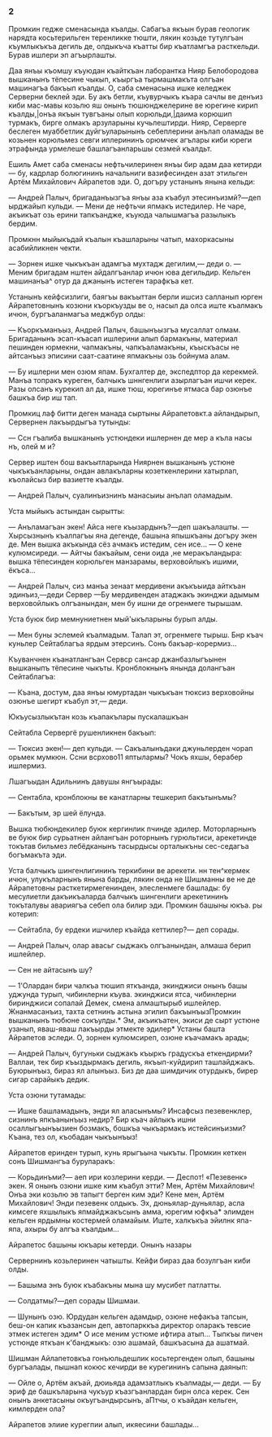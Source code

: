 ### 2

Промкин гедже сменасында къалды.
Сабагъа якъын бурав геологик нарядта косьтерильген теренликке тюшти, лякин козьде тутулгъан къумлыкъкъа дегиль де, олдыкъча къатты бир къатламгъа расткельди.
Бурав ишлери эп агъырлашты.

Даа янъы къомшу къуюдан къайткъан лаборантка Нияр Белобородова вышканынъ тёпесине чыкып, къыргъа тырмашмакъта олгъан машинагъа бакъып къалды.
О, саба сменасына ишке келеджек Серверни беклей эди.
Бу акъ бетли, къувурчыкъ къара сачлы ве денъиз киби мас-мавы козьлю яш онынъ тюшюнджелерине ве юрегине кирип къалды,|онъа якъын тувгъаны олып корюльди,|даима корюшип турмакъ, бирге олмакъ арзуларыны кучьлештирди.
Нияр, Серверге беслеген муаббетлик дуйгъуларынынъ себеплерини анълап оламады ве козьнен корюльмез севги иплерининъ орюмчек агълары киби юреги этрафында урмелеше башлагъанларьшы сезмей къалдьт.

Ешиль Амет саба сменасы нефтьчилеринен янъы бир адам даа кетирди — бу, кадрлар болюгининъ начальниги вазифесинден азат этильген Артём Михайлович Айрапетов эди.
О, догъру устанынъ янына кельди:

— Андрей Палыч, бригаданъызгъа янъы аза къабул этесинъизмй?—деп ырджайып кульди.
— Мени де нефтьчи япмакъ истедилер.
Не чаре, акъикъат озь ерини тапкъандже, къуюда чалышмагъа разылыкъ бердим.

Промкнн мыйыкъдай къалын къашларыны чатып, махоркасыны асабийликнен чекти.

— Зорнен ишке чыкъкъан адамгъа мухтадж дегилим,— деди о.
— Меним бригадам нштен айдалгъанлар ичюн юва дегильдир.
Кельген машинанъа^ отур да джанынъ истеген тарафкъа кет.

Устанынъ кейфсизлиги, баягъы вакъыттан берли ишсиз салланып юрген Айрапетовнынъ козюни къоркъузды ве о, насыл да олса иште къалмакъ ичюн, бургъаланмагъа меджбур олды:

— Къоркъманъыз, Андрей Палыч, башынъызгъа мусаллат олмам.
Бригаданынъ эсап-къасап ишлерини алып бармакъны, материал пешинден юрмекни, чапмакъны, чапкъаламакъны, къыскъасы не айтсанъыз эписини саат-саатине япмакъны озь бойнума алам.

— Бу ишлерни мен озюм япам.
Бухгалтер де, экспедптор да керекмей.
Манъа топракъ куреген, балчыкъ шннгенлиги азырлагъан ишчи керек.
Разы олсанъ курекип ал да, ишке тюш, юрегинъе ятмаса бар озюнъе башкъа бир иш тап.

Промкиц лаф битти деген манада сыртыны Айрапетовкт.а айландырып, Сервернен лакъырдыгъа тутынды:

— Ссн гъалиба вышканынъ устюндеки ишлернен де мер а къла насы нъ, олей м и?

Сервер иштен бош вакъытларында Ниярнен вышканынъ устюне чыкъкъанларыны, ондан авлакъларны козеткенлерини хатырлап, къолайсыз бир вазиетте къалды.

— Андрей Палыч, суалинъизнинъ манасыиы анълап оламадым.

Уста мыйыкъ астындан сырытты:

— Анъламагъан экен!
Айса неге къызардынъ?—деп шакъалашты.
— Хырсызнынъ къалпагъы яна дегенде, башына япышкъаны догъру экен де.
Мен вышка акъкында сёз ачмакъ истедим, сен исе...
— О кене кулюмсиреди.
— Айтчы бакъайым, сени оида ,не меракъландыра: вышка тёпесинден корюльген манзарамы, верховойлыкъ ишими, ёкъса...

— Андрей Палыч, сиз манъа зенаат мердивени акъкъыида айткъан эдинъиз,—деди Сервер —Бу мердивенден атаджакъ экинджи адымым верховойлыкъ олгъанындан, мен бу ишни де огренмеге тырышам.

Уста буюк бир мемнуниетнен мый'ыкъларыны бурып алды.

— Мен буны эслемей къалмадым.
Талап эт, огренмеге тырыш.
Бнр къач куньлер Сейтаблагъа ярдым этерсинъ.
Сонъ бакъар-корермиз...

Къуванчнен къанатлангъан Сервср сансар джанбазлыгъынен вышканыпъ тёпесине чыкъты.
Кронблокнынъ янында долангъан Сейтаблагъа:

— Къана, достум, даа янъы юмуртадан чыкъкъан тюксиз верховойны озюнъе шегирт къабул эт,— деди.

Юкъусызлыкътан козь къапакълары пускалашкъан

Сейтабла Сервергё рушенликнен бакъып:

— Тюксиз экен!— деп кульди.
— Сакъалынъдаки джуньлерден чорап орьмек мумкюн.
Ссни всрхово11 яптылармы?
Чокъ яхшы, берабер ишлермиз.

Лшагъыдан Адильнинъ давушы янгъырады:

— Сентабла, кронблокны ве канатларны тешкерип бакътынъмы?

— Бакътым, эр шей ёлунда.

Вышка тюбюндекилер буюк кергинлик пчинде эдилер.
Моторларнынъ ве буюк бир сурьатнен айлангъан роторнынъ гурюльтиси, арекетинде токътав бильмез лебёдканынъ тасырдысы орталыкъны сес-седагъа богъмакъта эди.

Уста балчыкъ шингенлигининъ теркибини ве арекети.
нн тен^кермек ичюн, улукъларнынъ янына барды, лякин онда не Шишманны ве не де Айрапетовны расткетирмегенинден, элесленмеге башлады: бу месулиетли дакъикъаларда балчыкъ шингенлиги арекетининъ токъталувы авариягъа себеп ола билир эди.
Промкин башыны юкъа.
ры котерип:

— Сейтабла, бу ердеки ишчилер къайда кеттилер?— деп сорады.

— Андрей Палыч, олар авасьг сыджакъ олгъанындан, алмаша берип ишлейлер.

— Сен не айтасынъ шу?

— 1'Олардан бири чалкъа тюшип яткъанда, экинджиси онынъ башы уджунда турып, чибинлерни къува.
экинджиси ятса, чибинлерни биринджиси сопалай Демек, смена алмаштырыб ишлейлер.
Жнанмасанъиз, тахта сетнинъ астына эгилип бакъынъызПромкин вышканынъ тюбюне сокъулды.* Эм, акъикъатен, экиси де сырт устюне узанып, яваш-яваш лакъырды этмекте эдилер* Устаны башта Айрапетов эследи.
О, зорнен кулюмсиреп, озюне къачамакъ арады;

— Андрей Палыч, бугуньки сыджакъ къыркъ градускъа еткендирми?
Валлаи, тек бир къыздырмакъ дегиль, якъып-куйдирип ташлайджакъ.
Буюрынъыз, бираз ял алынъыз.
Биз де даа шимдичик отурдыкъ, бирер сигар сарайыкъ дедик.

Уста озюни тутамады:

— Ишке башламадынъ, энди ял аласынъмы?
Инсафсыз пезевенклер, сизнинъ япкъанынъыз недир?
Бир къач айлыкъ ишни осаллыгъынъызиен бозмакъ, бошкъа чыкъармакъ истейсинъизми?
Къана, тез ол, къобадан чыкъынъыз!

Айрапетов еринден турып, кунь ярыгъына чыкъты.
Промкин кеткен сонъ Шишмангъа буруларакъ:

— Корьдинъми?— аеп ири козлерини керди.
— Деспот!
«Пезевенк» экен.
Я онынъ озюни ишке ким къабул этти?
Мен, Артём Михайлович!
Онъа эки козьлю эв тапыгт берген ким эди?
Кене мен, Артём Михайлович!
Энди пезевенк олдыкъ.
Эх, дюньялар-дуньялар, асла кимсеге яхшылыкъ япмайджакъсынъ амма, юрегим юфкъа* элимден кельген ярдымны костермей оламайым.
Иште, халкъкъа эйилнк япа-япа, ахыры бу алгъа къалдым...

Айрапетос башыны юкъары кетерди.
Онынъ назары

Сервернинъ козьлеринен чатышты.
Кейфи бираз даа бозулгъан киби олды.

— Башыма энъ буюк къабакъны мына шу мусибет патлатты.

— Солдатмы?—деп сорады Шишмаи.

— Шунынъ озю.
Юрдудан кельген адамдыр, озюне нефакъа тапсын, беш-он капик къазансын деп, автопарккъа директор оларакъ тевсие этмек истеген эдим* О исе меним устюме ифтира атып...
Тыпкъы пичен устюнде яткъан к'банджыкъ: озю ашамай, башкъасына да ашатмай.

Шишман Айлапетовкъа гонъюльдешлик косьтергенден олып, башыны бургъалады, пышнап кокюс кечирди ве курегининъ сапына даянып:

— Ойле о, Артём акъай, дюиьяда адамзатлыкъ къалмады,— деди.
— Бу эриф де башкъларына чукъур къазгъанлардан бирн олса керек.
Сен онынъ анкетасыны окъугъандырсынъ, аПтчы, о къайдан кельген, кимлерден ола?

Айрапетов элиие курегпии алып, икяесини башлады...
